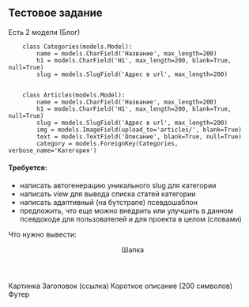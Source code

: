## Тестовое задание
 Есть 2 модели (Блог)


        class Categories(models.Model):
            name = models.CharField('Название', max_length=200)
            h1 = models.CharField('H1', max_length=200, blank=True, null=True)
            slug = models.SlugField('Адрес в url', max_length=200)


        class Articles(models.Model):
            name = models.CharField('Название', max_length=200)
            h1 = models.CharField('H1', max_length=200, blank=True, null=True)
            slug = models.SlugField('Адрес в url', max_length=200)
            img = models.ImageField(upload_to='articles/', blank=True)
            text = models.TextField('Описание', blank=True, null=True)
            category = models.ForeignKey(Categories, verbose_name='Категория')

#### Требуется:
- написать автогенерацию уникального slug для категории
- написать view для вывода списка статей категории
- написать адаптивный (на бутстрапе) псевдошаблон
- предложить, что еще можно внедрить или улучшить в данном псевдокоде для пользователей и для проекта в целом (словами)

Что нужно вывести:
<header>Шапка</header><div class=`container`>
Картинка
Заголовок (ссылка)
Короткое описание (200 символов)
</div><footer>Футер</footer>
